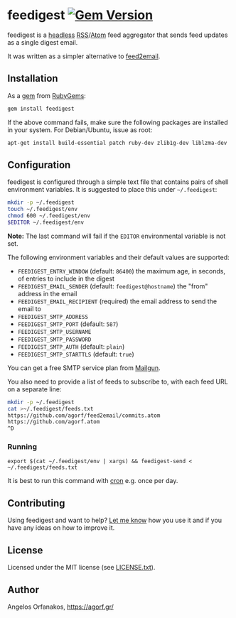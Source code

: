# feedigest [![Gem Version](https://badge.fury.io/rb/feedigest.svg)](http://badge.fury.io/rb/feedigest)

feedigest is a [headless][] [RSS][]/[Atom][] feed aggregator that sends feed
updates as a single digest email.

It was written as a simpler alternative to [feed2email][].

[headless]: http://en.wikipedia.org/wiki/Headless_software
[RSS]: http://www.rssboard.org/rss-specification
[Atom]: https://tools.ietf.org/html/rfc4287
[feed2email]: https://github.com/agorf/feed2email

## Installation

As a [gem][] from [RubyGems][]:

~~~ sh
gem install feedigest
~~~

If the above command fails, make sure the following packages are installed in
your system. For Debian/Ubuntu, issue as root:

~~~ sh
apt-get install build-essential patch ruby-dev zlib1g-dev liblzma-dev
~~~

[gem]: http://rubygems.org/gems/feedigest
[RubyGems]: http://rubygems.org/

## Configuration

feedigest is configured through a simple text file that contains pairs of shell
environment variables. It is suggested to place this under `~/.feedigest`:

~~~ sh
mkdir -p ~/.feedigest
touch ~/.feedigest/env
chmod 600 ~/.feedigest/env
$EDITOR ~/.feedigest/env
~~~

**Note:** The last command will fail if the `EDITOR` environmental variable is
not set.

The following environment variables and their default values are supported:

* `FEEDIGEST_ENTRY_WINDOW` (default: `86400`) the maximum age, in seconds, of
  entries to include in the digest
* `FEEDIGEST_EMAIL_SENDER` (default: `feedigest@hostname`) the "from" address in
  the email
* `FEEDIGEST_EMAIL_RECIPIENT` (required) the email address to send the email to
* `FEEDIGEST_SMTP_ADDRESS`
* `FEEDIGEST_SMTP_PORT` (default: `587`)
* `FEEDIGEST_SMTP_USERNAME`
* `FEEDIGEST_SMTP_PASSWORD`
* `FEEDIGEST_SMTP_AUTH` (default: `plain`)
* `FEEDIGEST_SMTP_STARTTLS` (default: `true`)

You can get a free SMTP service plan from [Mailgun][].

[Mailgun]: http://www.mailgun.com/

You also need to provide a list of feeds to subscribe to, with each feed URL on
a separate line:

~~~ sh
mkdir -p ~/.feedigest
cat >~/.feedigest/feeds.txt
https://github.com/agorf/feed2email/commits.atom
https://github.com/agorf.atom
^D
~~~

### Running

~~~
export $(cat ~/.feedigest/env | xargs) && feedigest-send < ~/.feedigest/feeds.txt
~~~

It is best to run this command with [cron][] e.g. once per day.

[cron]: https://en.wikipedia.org/wiki/Cron

## Contributing

Using feedigest and want to help? [Let me know](https://agorf.gr/) how you use
it and if you have any ideas on how to improve it.

## License

Licensed under the MIT license (see [LICENSE.txt][license]).

[license]: https://github.com/agorf/feedigest/blob/master/LICENSE.txt

## Author

Angelos Orfanakos, <https://agorf.gr/>
